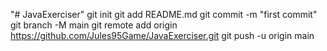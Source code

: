 "# JavaExerciser"   git init  git add README.md  git commit -m "first commit"  git branch -M main  git remote add origin https://github.com/Jules95Game/JavaExerciser.git  git push -u origin main
